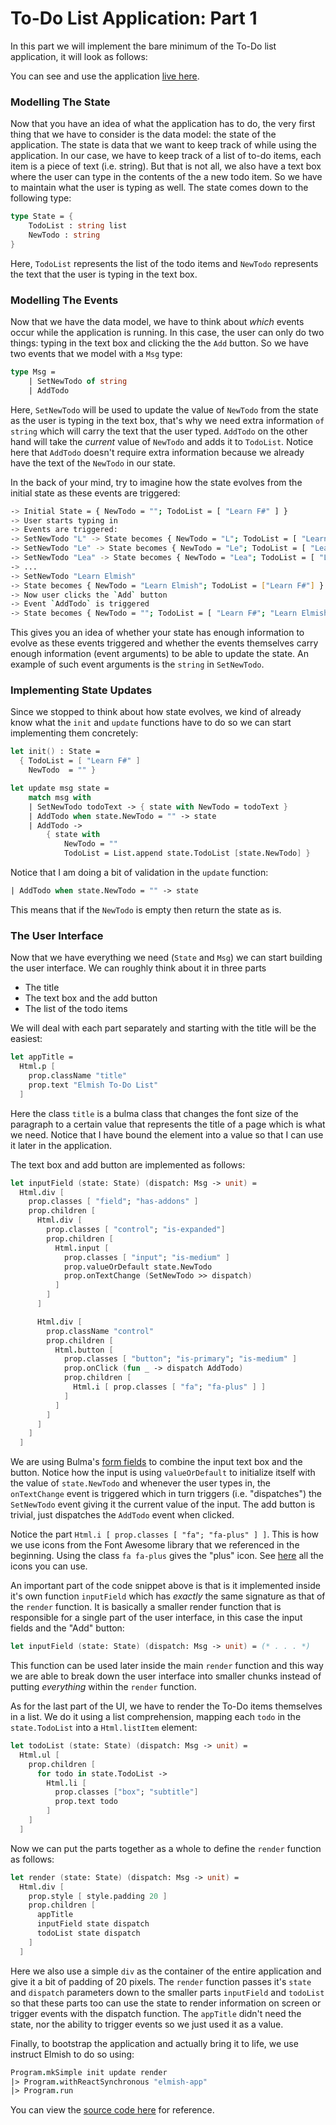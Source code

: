 # To-Do List Application: Part 1

In this part we will implement the bare minimum of the To-Do list application, it will look as follows:

<div style="width:100%">
  <div style="margin: 0 auto; width:65%;">
    <resolved-image source="/images/elm/todo-part1.gif" />
  </div>
</div>

You can see and use the application [live here](https://zaid-ajaj.github.io/elmish-todo-part1/).

### Modelling The State

Now that you have an idea of what the application has to do, the very first thing that we have to consider is the data model: the state of the application. The state is data that we want to keep track of while using the application. In our case, we have to keep track of a list of to-do items, each item is a piece of text (i.e. string). But that is not all, we also have a text box where the user can type in the contents of the a new todo item. So we have to maintain what the user is typing as well. The state comes down to the following type:
```fsharp
type State = {
    TodoList : string list
    NewTodo : string
}
```
Here, `TodoList` represents the list of the todo items and `NewTodo` represents the text that the user is typing in the text box.

### Modelling The Events

Now that we have the data model, we have to think about *which* events occur while the application is running. In this case, the user can only do two things: typing in the text box and clicking the the `Add` button. So we have two events that we model with a `Msg` type:
```fsharp
type Msg =
    | SetNewTodo of string
    | AddTodo
```
Here, `SetNewTodo` will be used to update the value of `NewTodo` from the state as the user is typing in the text box, that's why we need extra information `of string` which will carry the text that the user typed. `AddTodo` on the other hand will take the *current* value of `NewTodo` and adds it to `TodoList`. Notice here that `AddTodo` doesn't require extra information because we already have the text of the `NewTodo` in our state.

In the back of your mind, try to imagine how the state evolves from the initial state as these events are triggered:
```bash
-> Initial State = { NewTodo = ""; TodoList = [ "Learn F#" ] }
-> User starts typing in
-> Events are triggered:
-> SetNewTodo "L" -> State becomes { NewTodo = "L"; TodoList = [ "Learn F#" ] }
-> SetNewTodo "Le" -> State becomes { NewTodo = "Le"; TodoList = [ "Learn F#" ] }
-> SetNewTodo "Lea" -> State becomes { NewTodo = "Lea"; TodoList = [ "Learn F#" ] }
-> ...
-> SetNewTodo "Learn Elmish"
-> State becomes { NewTodo = "Learn Elmish"; TodoList = ["Learn F#"] }
-> Now user clicks the `Add` button
-> Event `AddTodo` is triggered
-> State becomes { NewTodo = ""; TodoList = [ "Learn F#"; "Learn Elmish" ] }
```
This gives you an idea of whether your state has enough information to evolve as these events triggered and whether the events themselves carry enough information (event arguments) to be able to update the state. An example of such event arguments is the `string` in `SetNewTodo`.

### Implementing State Updates

Since we stopped to think about how state evolves, we kind of already know what the `init` and `update` functions have to do so we can start implementing them concretely:
```fsharp
let init() : State =
  { TodoList = [ "Learn F#" ]
    NewTodo  = "" }

let update msg state =
    match msg with
    | SetNewTodo todoText -> { state with NewTodo = todoText }
    | AddTodo when state.NewTodo = "" -> state
    | AddTodo ->
        { state with
            NewTodo = ""
            TodoList = List.append state.TodoList [state.NewTodo] }
```
Notice that I am doing a bit of validation in the `update` function:
```fsharp
| AddTodo when state.NewTodo = "" -> state
```
This means that if the `NewTodo` is empty then return the state as is.

### The User Interface

Now that we have everything we need (`State` and `Msg`) we can start building the user interface. We can roughly think about it in three parts
 - The title
 - The text box and the add button
 - The list of the todo items

We will deal with each part separately and starting with the title will be the easiest:
```fsharp
let appTitle =
  Html.p [
    prop.className "title"
    prop.text "Elmish To-Do List"
  ]
```
Here the class `title` is a bulma class that changes the font size of the paragraph to a certain value that represents the title of a page which is what we need. Notice that I have bound the element into a value so that I can use it later in the application.

The text box and add button are implemented as follows:
```fsharp {highlight: [ '8-12', '19-25']}
let inputField (state: State) (dispatch: Msg -> unit) =
  Html.div [
    prop.classes [ "field"; "has-addons" ]
    prop.children [
      Html.div [
        prop.classes [ "control"; "is-expanded"]
        prop.children [
          Html.input [
            prop.classes [ "input"; "is-medium" ]
            prop.valueOrDefault state.NewTodo
            prop.onTextChange (SetNewTodo >> dispatch)
          ]
        ]
      ]

      Html.div [
        prop.className "control"
        prop.children [
          Html.button [
            prop.classes [ "button"; "is-primary"; "is-medium" ]
            prop.onClick (fun _ -> dispatch AddTodo)
            prop.children [
              Html.i [ prop.classes [ "fa"; "fa-plus" ] ]
            ]
          ]
        ]
      ]
    ]
  ]
```
We are using Bulma's [form fields](https://bulma.io/documentation/form/general/#form-addons) to combine the input text box and the button. Notice how the input is using `valueOrDefault` to initialize itself with the value of `state.NewTodo` and whenever the user types in, the `onTextChange` event is triggered which in turn triggers (i.e. "dispatches") the `SetNewTodo` event giving it the current value of the input. The add button is trivial, just dispatches the `AddTodo` event when clicked.

Notice the part `Html.i [ prop.classes [ "fa"; "fa-plus" ] ]`. This is how we use icons from the Font Awesome library that we referenced in the beginning. Using the class `fa fa-plus` gives the "plus" icon. See [here](https://fontawesome.com/icons?d=gallery) all the icons you can use.

An important part of the code snippet above is that is it implemented inside it's own function `inputField` which has *exactly* the same signature as that of the `render` function. It is basically a smaller render function that is responsible for a single part of the user interface, in this case the input fields and the "Add" button:
```fsharp
let inputField (state: State) (dispatch: Msg -> unit) = (* . . . *)
```
This function can be used later inside the main `render` function and this way we are able to break down the user interface into smaller chunks instead of putting *everything* within the `render` function.

As for the last part of the UI, we have to render the To-Do items themselves in a list. We do it using a list comprehension, mapping each `todo` in the `state.TodoList` into a `Html.listItem` element:
```fsharp {highlight: [4]}
let todoList (state: State) (dispatch: Msg -> unit) =
  Html.ul [
    prop.children [
      for todo in state.TodoList ->
        Html.li [
          prop.classes ["box"; "subtitle"]
          prop.text todo
        ]
    ]
  ]
```

Now we can put the parts together as a whole to define the `render` function as follows:
```fsharp {highlight: [5,6,7]}
let render (state: State) (dispatch: Msg -> unit) =
  Html.div [
    prop.style [ style.padding 20 ]
    prop.children [
      appTitle
      inputField state dispatch
      todoList state dispatch
    ]
  ]
```
Here we also use a simple `div` as the container of the entire application and give it a bit of padding of 20 pixels. The `render` function passes it's `state` and `dispatch` parameters down to the smaller parts `inputField` and `todoList` so that these parts too can use the state to render information on screen or trigger events with the dispatch function. The `appTitle` didn't need the state, nor the ability to trigger events so we just used it as a value.

Finally, to bootstrap the application and actually bring it to life, we use instruct Elmish to do so using:
```fsharp
Program.mkSimple init update render
|> Program.withReactSynchronous "elmish-app"
|> Program.run
```

You can view the [source code here](https://github.com/Zaid-Ajaj/elmish-todo-part1) for reference.